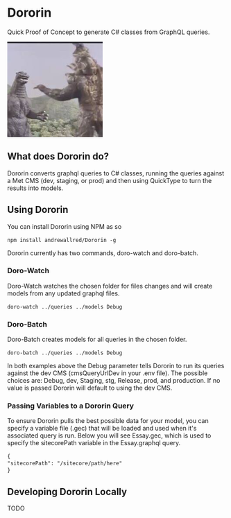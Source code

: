 # Dororin
 
Quick Proof of Concept to generate C# classes from GraphQL queries.

![Dororin](dororin.jpeg)

## What does Dororin do?

Dororin converts graphql queries to C# classes, running the queries against a Met CMS (dev, staging, or prod) and then using QuickType to turn the results into models.

## Using Dororin

You can install Dororin using NPM as so
```
npm install andrewallred/Dororin -g
```

Dororin currently has two commands, doro-watch and doro-batch.

### Doro-Watch
Doro-Watch watches the chosen folder for files changes and will create models from any updated graphql files.
```
doro-watch ../queries ../models Debug
```

### Doro-Batch
Doro-Batch creates models for all queries in the chosen folder.
```
doro-batch ../queries ../models Debug
```

In both examples above the Debug parameter tells Dororin to run its queries against the dev CMS (cmsQueryUrlDev in your .env file). The possible choices are: Debug, dev, Staging, stg, Release, prod, and production. If no value is passed Dororin will default to using the dev CMS.

### Passing Variables to a Dororin Query

To ensure Dororin pulls the best possible data for your model, you can specify a variable file (.gec) that will be loaded and used when it's associated query is run. Below you will see Essay.gec, which is used to specify the sitecorePath variable in the Essay.graphql query.

```
{
"sitecorePath": "/sitecore/path/here"
}
```

## Developing Dororin Locally

TODO
